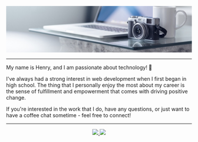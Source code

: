 <!--
**h1tran/h1tran** is a ✨ _special_ ✨ repository because its `README.md` (this file) appears on your GitHub profile.
-->

<a href="https://github.com/h1tran?tab=repositories">
  <img src="images/Background.jpg" />
</a>

---

My name is Henry, and I am passionate about technology! 🎉

I've always had a strong interest in web development when I first began in high school. 
The thing that I personally enjoy the most about my career is the sense of fulfillment and empowerment that comes with driving positive change. 

If you're interested in the work that I do, have any questions, or just want to have a coffee chat sometime - feel free to connect!

---

<p align="center">
  <a href="https://www.linkedin.com/in/h98tran/">
    <img src="https://img.shields.io/badge/linkedin-%230077B5.svg?&style=for-the-badge&logo=linkedin&logoColor=white" />
  </a>
  <a href="https://drive.google.com/file/d/1xmmL9ydpvFOJCEEljE68JxvML92SbOyb/view?usp=sharing">
    <img src="https://img.shields.io/badge/Resume-%230A0A0A.svg?&style=for-the-badge&logo=dev-dot-to&logoColor=white" />
  </a>
</p>

